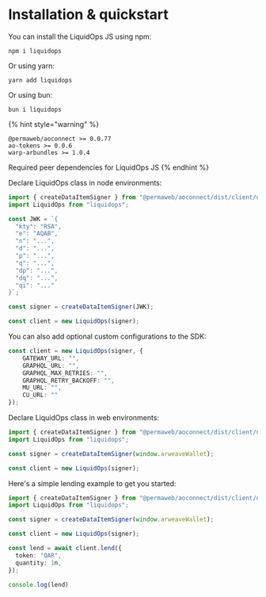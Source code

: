 # Installation & quickstart

You can install the LiquidOps JS using npm:

```
npm i liquidops
```

Or using yarn:

```
yarn add liquidops
```

Or using bun:

```
bun i liquidops
```

{% hint style="warning" %}
```
@permaweb/aoconnect >= 0.0.77
ao-tokens >= 0.0.6
warp-arbundles >= 1.0.4
```

Required peer dependencies for LiquidOps JS
{% endhint %}

Declare LiquidOps class in node environments:

```typescript
import { createDataItemSigner } from "@permaweb/aoconnect/dist/client/node/wallet";
import LiquidOps from "liquidops";

const JWK = `{
  "kty": "RSA",
  "e": "AQAB",
  "n": "...",
  "d": "...",
  "p": "...",
  "q": "...",
  "dp": "...",
  "dq": "...",
  "qi": "..."
}`;

const signer = createDataItemSigner(JWK);

const client = new LiquidOps(signer);
```

You can also add optional custom configurations to the SDK:

```typescript
const client = new LiquidOps(signer, {
    GATEWAY_URL: "",
    GRAPHQL_URL: "",
    GRAPHQL_MAX_RETRIES: "",
    GRAPHQL_RETRY_BACKOFF: "",
    MU_URL: "",
    CU_URL: ""
});
```

Declare LiquidOps class in web environments:

```typescript
import { createDataItemSigner } from "@permaweb/aoconnect/dist/client/node/wallet";
import LiquidOps from "liquidops";

const signer = createDataItemSigner(window.arweaveWallet);

const client = new LiquidOps(signer);
```

Here's a simple lending example to get you started:

```typescript
import { createDataItemSigner } from "@permaweb/aoconnect/dist/client/node/wallet";
import LiquidOps from "liquidops";

const signer = createDataItemSigner(window.arweaveWallet);

const client = new LiquidOps(signer);

const lend = await client.lend({
  token: "QAR",
  quantity: 1n,
});

console.log(lend)
```
